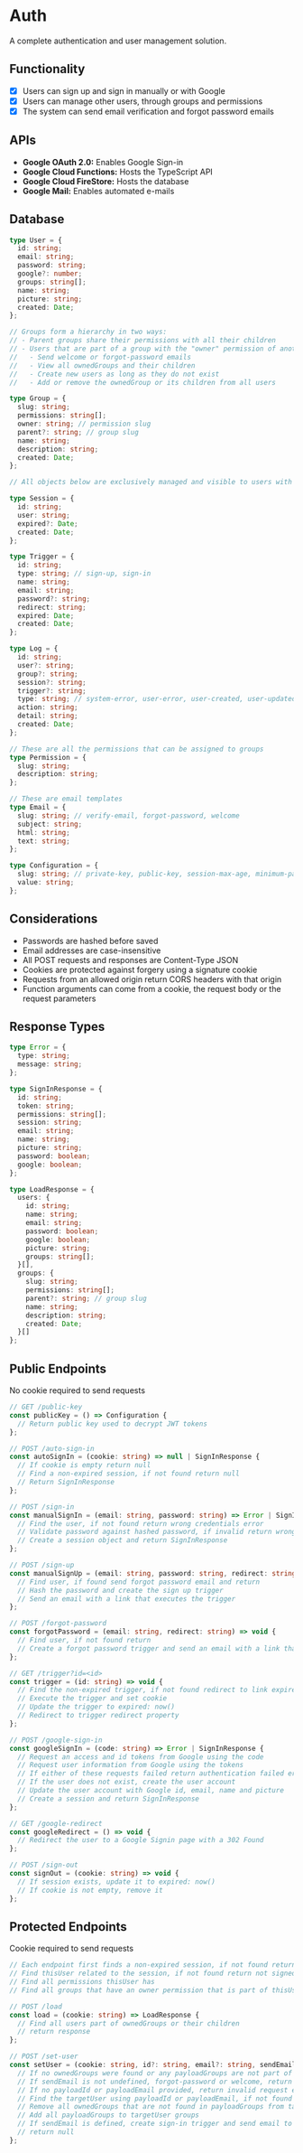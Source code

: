 # Auth
A complete authentication and user management solution.

## Functionality
- [x] Users can sign up and sign in manually or with Google
- [x] Users can manage other users, through groups and permissions
- [x] The system can send email verification and forgot password emails

## APIs
- **Google OAuth 2.0:** Enables Google Sign-in
- **Google Cloud Functions:** Hosts the TypeScript API
- **Google Cloud FireStore:** Hosts the database
- **Google Mail:** Enables automated e-mails

## Database
```typescript
type User = {
  id: string;
  email: string;
  password: string;
  google?: number;
  groups: string[];
  name: string;
  picture: string;
  created: Date;
};

// Groups form a hierarchy in two ways:
// - Parent groups share their permissions with all their children
// - Users that are part of a group with the "owner" permission of another group (ownedGroup) can:
//   - Send welcome or forgot-password emails
//   - View all ownedGroups and their children
//   - Create new users as long as they do not exist
//   - Add or remove the ownedGroup or its children from all users

type Group = {
  slug: string;
  permissions: string[];
  owner: string; // permission slug
  parent?: string; // group slug
  name: string;
  description: string;
  created: Date;
};

// All objects below are exclusively managed and visible to users with permission: root-admin

type Session = {
  id: string;
  user: string;
  expired?: Date;
  created: Date;
};

type Trigger = {
  id: string;
  type: string; // sign-up, sign-in
  name: string;
  email: string;
  password?: string;
  redirect: string;
  expired: Date;
  created: Date;
};

type Log = {
  id: string;
  user?: string;
  group?: string;
  session?: string;
  trigger?: string;
  type: string; // system-error, user-error, user-created, user-updated, session-created, user-signed-in, email-sent
  action: string;
  detail: string;
  created: Date;
};

// These are all the permissions that can be assigned to groups
type Permission = {
  slug: string;
  description: string;
};

// These are email templates
type Email = {
  slug: string; // verify-email, forgot-password, welcome
  subject: string;
  html: string;
  text: string;
};

type Configuration = {
  slug: string; // private-key, public-key, session-max-age, minimum-password-length, allowed-origin
  value: string;
};
```

## Considerations
- Passwords are hashed before saved
- Email addresses are case-insensitive
- All POST requests and responses are Content-Type JSON
- Cookies are protected against forgery using a signature cookie
- Requests from an allowed origin return CORS headers with that origin
- Function arguments can come from a cookie, the request body or the request parameters

## Response Types
```typescript
type Error = {
  type: string;
  message: string;
};

type SignInResponse = {
  id: string;
  token: string;
  permissions: string[];
  session: string;
  email: string;
  name: string;
  picture: string;
  password: boolean;
  google: boolean;
};

type LoadResponse = {
  users: {
    id: string;
    name: string;
    email: string;
    password: boolean;
    google: boolean;
    picture: string;
    groups: string[];
  }[],
  groups: {
    slug: string;
    permissions: string[];
    parent?: string; // group slug
    name: string;
    description: string;
    created: Date;
  }[]
};
```

## Public Endpoints
No cookie required to send requests
```typescript
// GET /public-key
const publicKey = () => Configuration {
  // Return public key used to decrypt JWT tokens
};

// POST /auto-sign-in
const autoSignIn = (cookie: string) => null | SignInResponse {
  // If cookie is empty return null
  // Find a non-expired session, if not found return null
  // Return SignInResponse
};

// POST /sign-in
const manualSignIn = (email: string, password: string) => Error | SignInResponse {
  // Find the user, if not found return wrong credentials error
  // Validate password against hashed password, if invalid return wrong credentials error
  // Create a session object and return SignInResponse
};

// POST /sign-up
const manualSignUp = (email: string, password: string, redirect: string, name?: string) => void {
  // Find user, if found send forgot password email and return
  // Hash the password and create the sign up trigger
  // Send an email with a link that executes the trigger
};

// POST /forgot-password
const forgotPassword = (email: string, redirect: string) => void {
  // Find user, if not found return
  // Create a forgot password trigger and send an email with a link that executes the trigger
};

// GET /trigger?id=<id>
const trigger = (id: string) => void {
  // Find the non-expired trigger, if not found redirect to link expired page
  // Execute the trigger and set cookie
  // Update the trigger to expired: now()
  // Redirect to trigger redirect property
};

// POST /google-sign-in
const googleSignIn = (code: string) => Error | SignInResponse {
  // Request an access and id tokens from Google using the code
  // Request user information from Google using the tokens
  // If either of these requests failed return authentication failed error
  // If the user does not exist, create the user account
  // Update the user account with Google id, email, name and picture
  // Create a session and return SignInResponse
};

// GET /google-redirect
const googleRedirect = () => void {
  // Redirect the user to a Google Signin page with a 302 Found
};

// POST /sign-out
const signOut = (cookie: string) => void {
  // If session exists, update it to expired: now()
  // If cookie is not empty, remove it
};
```

## Protected Endpoints
Cookie required to send requests
```typescript
// Each endpoint first finds a non-expired session, if not found return not signed in error
// Find thisUser related to the session, if not found return not signed in error
// Find all permissions thisUser has
// Find all groups that have an owner permission that is part of thisUser permissions and their children (ownedGroups)

// POST /load
const load = (cookie: string) => LoadResponse {
  // Find all users part of ownedGroups or their children
  // return response
};

// POST /set-user
const setUser = (cookie: string, id?: string, email?: string, sendEmail?: string, groups?: string[], name?: string, password?: string) => Error | null {
  // If no ownedGroups were found or any payloadGroups are not part of ownedGroups, return not authorized error
  // If sendEmail is not undefined, forgot-password or welcome, return not authorized error
  // If no payloadId or payloadEmail provided, return invalid request error
  // Find the targetUser using payloadId or payloadEmail, if not found create it with email, name and password
  // Remove all ownedGroups that are not found in payloadGroups from targetUser
  // Add all payloadGroups to targetUser groups
  // If sendEmail is defined, create sign-in trigger and send email to targetUser
  // return null
};
```
